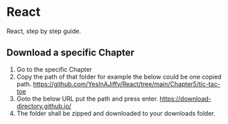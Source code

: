 # React
React, step by step guide.

## Download a specific Chapter
1. Go to the specific Chapter
2. Copy the path of that folder for example the below could be one copied path.
   https://github.com/YesInAJiffy/React/tree/main/Chapter5/tic-tac-toe
4. Goto the below URL put the path and press enter.
   https://download-directory.github.io/
6. The folder shall be zipped and downloaded to your downloads folder.
    
   
